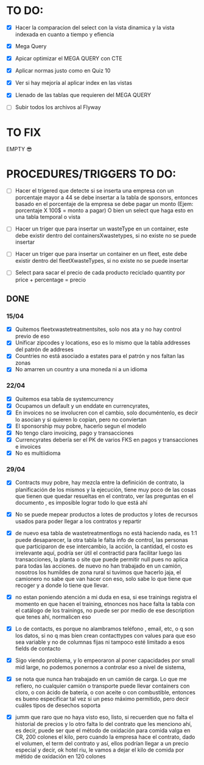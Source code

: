 # TO DO:
- [x] Hacer la comparacion del select con la vista dinamica y la vista indexada en cuanto a tiempo y efiencia
- [x] Mega Query
- [x] Apicar optimizar el MEGA QUERY con CTE
- [x] Aplicar normas justo como en Quiz 10
- [x] Ver si hay mejoría al aplicar index en las vistas
- [x] Llenado de las tablas que requieren del MEGA QUERY
- [ ] Subir todos los archivos al Flyway


# TO FIX
 EMPTY 😎
# PROCEDURES/TRIGGERS TO DO:
- [ ] Hacer el trigered que detecte si se inserta una empresa con un porcentaje mayor a 44 se debe insertar a la tabla de sponsors, entonces basado en el porcentaje de la empresa se debe pagar un monto (Ejem: porcentaje X 100$ = monto a pagar) O bien un select que haga esto en una tabla temporal o vista

- [ ] Hacer un triger que para insertar un wasteType en un container, este debe existir dentro del containersXwastetypes, si no existe no se puede insertar

- [ ] Hacer un triger que para insertar un container en un fleet, este debe existir dentro del fleetXwasteTypes, si no existe no se puede insertar

- [ ] Select para sacar el precio de cada producto reciclado quantity por price + percentage = precio

## DONE
### 15/04
- [x] Quitemos fleetxwastetreatmentsites, solo nos ata y no hay control previo de eso
- [x] Unificar zipcodes y locations, eso es lo mismo que la tabla addresses del patrón de addreses
- [x] Countries no está asociado a estates para el patrón y nos faltan las zonas
- [x] No amarren un country a una moneda ni a un idioma
### 22/04
- [x] Quitemos esa tabla de systemcurrency
- [x] Ocupamos un default y un enddate en currencyrates, 
- [x] En invoices no se involucren con el cambio, solo documéntenlo, es decir lo asocian y si quieren lo copian, pero no conviertan
- [x] El sponsorship muy pobre, hacerlo segun el modelo
- [x] No tengo claro invoicing, pago y transacciones
- [x] Currencyrates debería ser el PK de varios FKS en pagos y transacciones e invoices
- [x] No es multiidioma 
### 29/04
- [x] Contracts muy pobre, hay mezcla entre la definición de contrato, la planificación de los mismos y la ejecución, tiene muy poco de las cosas que tienen que quedar resueltas en el contrato, ver las preguntas en el documento , es imposible lograr todo lo que está ahí
- [x] No se puede mepear productos a lotes de productos y lotes de recursos usados para poder llegar a los contratos y repartir
- [x]  de nuevo esa tabla de wastetreatmentlogs no está haciendo nada, es 1:1 puede desaparecer, la otra tabla le falta info de control, las personas que participaron de ese intercambio, la acción, la cantidad, el costo es irrelevante aquí, podría ser útil el contractid para facilitar luego las transacciones, la planta o site que puede permitir null pues no aplica para todas las acciones. de nuevo no han trabajado en un camión, nosotros los humildes de zona rural si tuvimos que hacerlo jaja, el camionero no sabe que van hacer con eso, solo sabe lo que tiene que recoger y a donde lo tiene que llevar. 
- [x] no estan poniendo atención a mi duda en esa, si ese trainings registra el momento en que hacen el training, etnonces nos hace falta la tabla con el catálogo de los trainings, no puede ser por medio de ese description que tenes ahí, normalicen eso
- [x] Lo de contacts, es porque no alambramos teléfono , email, etc, o q son los datos, si no q mas bien crean contacttypes con values para que eso sea variable y no de columnas fijas ni tampoco esté limitado a esos fields de contacto
- [x] Sigo viendo problema, y lo empeoraron al poner capacidades por small mid large, no podemos ponernos a controlar eso a nivel de sistema,
- [x] se nota que nunca han trabajado en un camión de carga. Lo que me refiero, no cualquier camión o transporte puede llevar containers con cloro, o con ácido de batería, o con aceite o con combustible, entonces es bueno especificar tal vez si un peso máximo permitido, pero decir cuáles tipos de desechos soporta
- [x] jumm que raro que no haya visto eso, listo, si recuerden que no falta el historial de precios y lo otro falta lo del contrato que les menciono ahí, es decir, puede ser que el método de oxidación para comida valga en CR, 200 colones el kilo, pero cuando la empresa hace el contrato, dado el volumen, el term del contrato y así, ellos podrían llegar a un precio especial y decir, ok hotel riu, le vamos a dejar el kilo de comida por métido de oxidación en 120 colones


